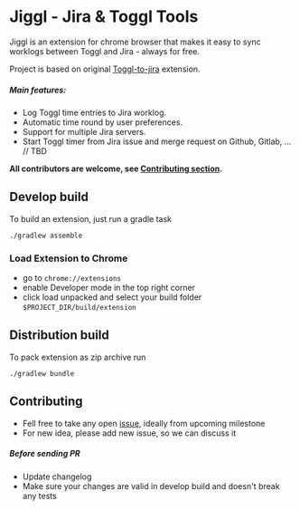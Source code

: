 # Jiggl - Jira & Toggl Tools
Jiggl is an extension for chrome browser that makes it easy to sync worklogs between Toggl and Jira - always for free.

Project is based on original [Toggl-to-jira](https://github.com/fyyyyy/Toggl-to-Jira-Chrome-Extension) extension.


##### Main features:
* Log Toggl time entries to Jira worklog.
* Automatic time round by user preferences.
* Support for multiple Jira servers.
* Start Toggl timer from Jira issue and merge request on Github, Gitlab, ... // TBD

**All contributors are welcome, see [Contributing section](#contributing).**


## Develop build
To build an extension, just run a gradle task
```
./gradlew assemble
```

### Load Extension to Chrome
* go to `chrome://extensions`
* enable Developer mode in the top right corner
* click load unpacked and select your build folder `$PROJECT_DIR/build/extension`

## Distribution build
To pack extension as zip archive run
```
./gradlew bundle
```

## Contributing
* Fell free to take any open [issue](https://github.com/svob/Jiggl/issues), ideally from upcoming milestone
* For new idea, please add new issue, so we can discuss it
##### Before sending PR
* Update changelog
* Make sure your changes are valid in develop build and doesn't break any tests